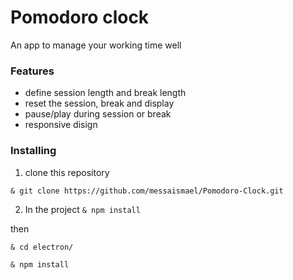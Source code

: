 # Pomodoro clock

An app to manage your working time well

### Features
- define session length and break length
- reset the session, break and display
- pause/play during session or break
- responsive disign

### Installing

 1. clone this repository
 
``
& git clone https://github.com/messaismael/Pomodoro-Clock.git
``

 2. In the project
   ``
   & npm install
   ``
   
   then
 
  ``& cd electron/``
  
  ``& npm install``
  
  
  
  
  
